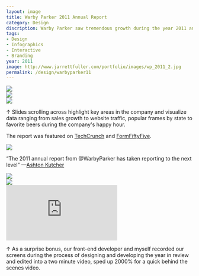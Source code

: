 ```yaml
---
layout: image
title: Warby Parker 2011 Annual Report
category: Design
discription: Warby Parker saw tremendous growth during the year 2011 and wanted an innovative and unusual way to share that data with their customers. We created an interactive, horizontal scrolling year in review anchored by a timeline highlighting various events from the year.
tags:
- Design
- Infographics
- Interactive
- Branding
year: 2011
image: http://www.jarrettfuller.com/portfolio/images/wp_2011_2.jpg
permalink: /design/warbyparker11
---
```


<img src="http://www.jarrettfuller.com/portfolio/images/wp_2011_1.jpg">
<div class="images-left"><img src="http://www.jarrettfuller.com/portfolio/images/wp_2011_2.jpg"></div><div class="images-right"><img src="http://www.jarrettfuller.com/portfolio/images/wp_2011_3.jpg">
<p>&uarr; Slides scrolling across highlight key areas in the company and visualize data ranging from sales growth to website traffic, popular frames by state to favorite beers during the company's happy hour.</p>

<p>The report was featured on <a href="http://techcrunch.com/2012/01/24/worvey-err-warby-parker-takes-a-look-back-at-its-2011/">TechCrunch</a> and <a href="http://www.formfiftyfive.com/2012/01/warby-parker-annual-report/">FormFiftyFive</a>.</p></div>
<section class="clear"></section>

<div class="images-left"><img src="http://www.jarrettfuller.com/portfolio/images/wp_2011_4.jpg">

<p>“The 2011 annual report from @WarbyParker has taken reporting to the next level” —<a href="https://twitter.com/aplusk/status/163019383529152512">Ashton Kutcher</A></p></div>
<div class="images-right"><img src="http://www.jarrettfuller.com/portfolio/images/wp_2011_5.jpg">
</div>
<section class="clear"></section>

<img src="http://www.jarrettfuller.com/portfolio/images/wp_2011_6.jpg">

<div class="responsive-container">
<iframe src="http://www.youtube.com/embed/6X6GFHrVsQ4" frameborder="0" allowfullscreen>
</iframe></div>

<div class="images-right">
<p>&uarr; As a surprise bonus, our front-end developer and myself recorded our screens during the process of designing and developing the year in review and edited into a two minute video, sped up 2000% for a quick behind the scenes video.</p></div>
